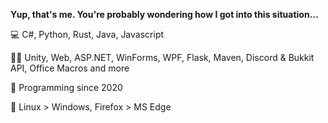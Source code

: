 **Yup, that's me. You're probably wondering how I got into this situation…**

💻 C#, Python, Rust, Java, Javascript

🧑‍💻 Unity, Web, ASP.NET, WinForms, WPF, Flask, Maven, Discord & Bukkit API, Office Macros and more

💾 Programming since 2020

💖 Linux > Windows, Firefox > MS Edge
